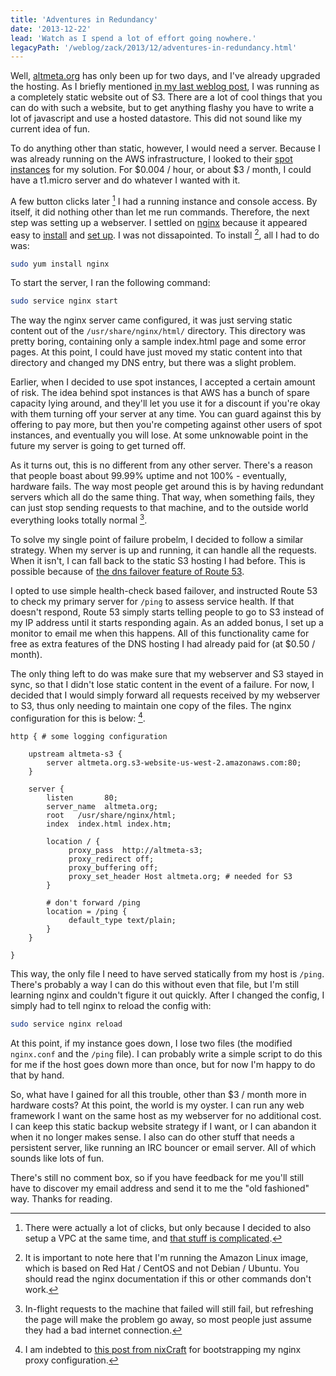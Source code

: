 ```yaml
---
title: 'Adventures in Redundancy'
date: '2013-12-22'
lead: 'Watch as I spend a lot of effort going nowhere.'
legacyPath: '/weblog/zack/2013/12/adventures-in-redundancy.html'
---
```


Well, [altmeta.org](/) has only been up for two days, and I've already upgraded the hosting. As I briefly mentioned [in my last weblog post](/weblog/zack/2013/12/broken-computer-new-website/), I was running as a completely static website out of S3. There are a lot of cool things that you can do with such a website, but to get anything flashy you have to write a lot of javascript and use a hosted datastore. This did not sound like my current idea of fun.

To do anything other than static, however, I would need a server. Because I was already running on the AWS infrastructure, I looked to their [spot instances](https://aws.amazon.com/ec2/spot-instances/) for my solution. For $0.004 / hour, or about $3 / month, I could have a t1.micro server and do whatever I wanted with it.

A few button clicks later [^1] I had a running instance and console access. By itself, it did nothing other than let me run commands. Therefore, the next step was setting up a webserver. I settled on [nginx](http://nginx.org/) because it appeared easy to [install](http://nginx.org/en/linux_packages.html) and [set up](http://nginx.org/en/docs/beginners_guide.html). I was not dissapointed. To install [^2], all I had to do was:

```sh
sudo yum install nginx
```

To start the server, I ran the following command:

```sh
sudo service nginx start
```

The way the nginx server came configured, it was just serving static content out of the `/usr/share/nginx/html/` directory. This directory was pretty boring, containing only a sample index.html page and some error pages. At this point, I could have just moved my static content into that directory and changed my DNS entry, but there was a slight problem.

Earlier, when I decided to use spot instances, I accepted a certain amount of risk. The idea behind spot instances is that AWS has a bunch of spare capacity lying around, and they'll let you use it for a discount if you're okay with them turning off your server at any time. You can guard against this by offering to pay more, but then you're competing against other users of spot instances, and eventually you will lose. At some unknowable point in the future my server is going to get turned off.

As it turns out, this is no different from any other server. There's a reason that people boast about 99.99% uptime and not 100% - eventually, hardware fails. The way most people get around this is by having redundant servers which all do the same thing. That way, when something fails, they can just stop sending requests to that machine, and to the outside world everything looks totally normal [^3].

To solve my single point of failure probelm, I decided to follow a similar strategy. When my server is up and running, it can handle all the requests. When it isn't, I can fall back to the static S3 hosting I had before. This is possible because of [the dns failover feature of Route 53](http://docs.aws.amazon.com/Route53/latest/DeveloperGuide/dns-failover.html).

I opted to use simple health-check based failover, and instructed Route 53 to check my primary server for `/ping` to assess service health. If that doesn't respond, Route 53 simply starts telling people to go to S3 instead of my IP address until it starts responding again. As an added bonus, I set up a monitor to email me when this happens. All of this functionality came for free as extra features of the DNS hosting I had already paid for (at \$0.50 / month).

The only thing left to do was make sure that my webserver and S3 stayed in sync, so that I didn't lose static content in the event of a failure. For now, I decided that I would simply forward all requests received by my webserver to S3, thus only needing to maintain one copy of the files. The nginx configuration for this is below: [^4].

```nginx
http { # some logging configuration

    upstream altmeta-s3 {
        server altmeta.org.s3-website-us-west-2.amazonaws.com:80;
    }

    server {
        listen       80;
        server_name  altmeta.org;
        root   /usr/share/nginx/html;
        index  index.html index.htm;

        location / {
             proxy_pass  http://altmeta-s3;
             proxy_redirect off;
             proxy_buffering off;
             proxy_set_header Host altmeta.org; # needed for S3
        }

        # don't forward /ping
        location = /ping {
             default_type text/plain;
        }
    }

}
```

This way, the only file I need to have served statically from my host is `/ping`. There's probably a way I can do this without even that file, but I'm still learning nginx and couldn't figure it out quickly. After I changed the config, I simply had to tell nginx to reload the config with:

```sh
sudo service nginx reload
```

At this point, if my instance goes down, I lose two files (the modified `nginx.conf` and the `/ping` file). I can probably write a simple script to do this for me if the host goes down more than once, but for now I'm happy to do that by hand.

So, what have I gained for all this trouble, other than \$3 / month more in hardware costs? At this point, the world is my oyster. I can run any web framework I want on the same host as my webserver for no additional cost. I can keep this static backup website strategy if I want, or I can abandon it when it no longer makes sense. I also can do other stuff that needs a persistent server, like running an IRC bouncer or email server. All of which sounds like lots of fun.

There's still no comment box, so if you have feedback for me you'll still have to discover my email address and send it to me the "old fashioned" way. Thanks for reading.

[^1]: There were actually a lot of clicks, but only because I decided to also setup a VPC at the same time, and [that stuff is complicated](http://docs.aws.amazon.com/AmazonVPC/latest/UserGuide/VPC_Introduction.html).
[^2]: It is important to note here that I'm running the Amazon Linux image, which is based on Red Hat / CentOS and not Debian / Ubuntu. You should read the nginx documentation if this or other commands don't work.
[^3]: In-flight requests to the machine that failed will still fail, but refreshing the page will make the problem go away, so most people just assume they had a bad internet connection.
[^4]: I am indebted to [this post from nixCraft](http://www.cyberciti.biz/tips/using-nginx-as-reverse-proxy.html) for bootstrapping my nginx proxy configuration.

